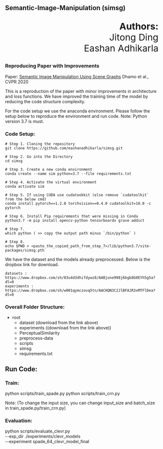## Semantic-Image-Manipulation (simsg)

<p align="right", style="font-size:30px"><b>Authors:</b><br />Jitong Ding<br />Eashan Adhikarla</p>

### Reproducing Paper with Improvements
Paper: [Semantic Image Manipulation Using Scene Graphs](https://openaccess.thecvf.com/content_CVPR_2020/papers/Dhamo_Semantic_Image_Manipulation_Using_Scene_Graphs_CVPR_2020_paper.pdf)
Dhamo et al., CVPR 2020 

This is a reproduction of the paper with minor improvements in architecture and loss functions.
We have improved the training time of the model by reducing the code structure complexity.

For the code setup we use the anaconda environment. Please follow the setup below to
reproduce the environment and run code.
Note: Python version 3.7 is must.

### Code Setup:

```
# Step 1. Cloning the repository
git clone https://github.com/eashanadhikarla/simsg.git

# Step 2. Go into the Directory
cd simsg

# Step 3. Create a new conda environment
conda create --name sim python=3.7 --file requirements.txt

# Step 4. Activate the virtual environment
conda activate sim

# Step 5. If using CUDA use cudatookkit (else remove `cudatoolkit` from the below cmd)
conda install pytorch==1.2.0 torchvision==0.4.0 cudatoolkit=10.0 -c pytorch

# Step 6. Install Pip requirements that were missing in Conda
python3.7 -m pip install opencv-python tensorboardx grave addict

# Step 7. 
which python ( >> copy the output path minus `/bin/python` )

# Step 8.
echo $PWD > <paste_the_copied_path_from_step_7>/lib/python3.7/site-packages/simsg.pth

```

We have the dataset and the models already preprocessed. 
Below is the dropbox link for download.

```
datasets : https://www.dropbox.com/sh/03u4d3dhifdywz8/AABjone998j6bgb8G0EYh5g5a?dl=0
experiments : https://www.dropbox.com/sh/w001qymczovq5tn/AACHQN3C2JlBFAJR3xMTFlDea?dl=0
```

### Overall Folder Structure:

- root
	- dataset (download from the link above)
	- experiments ((download from the link above))
	- PerceptualSimilarity
	- preprocess-data
	- scripts
	- simsg
	- requirements.txt


## Run Code:
### Train:

python scripts/train_spade.py 
python scripts/train_crn.py

Note: (To change the input size, you can change input_size and batch_size in train_spade.py/train_crn.py)

### Evaluation:

python scripts/evaluate_clevr.py \
--exp_dir ./experiments/clevr_models \
--experiment spade_64_clevr_model_final




































